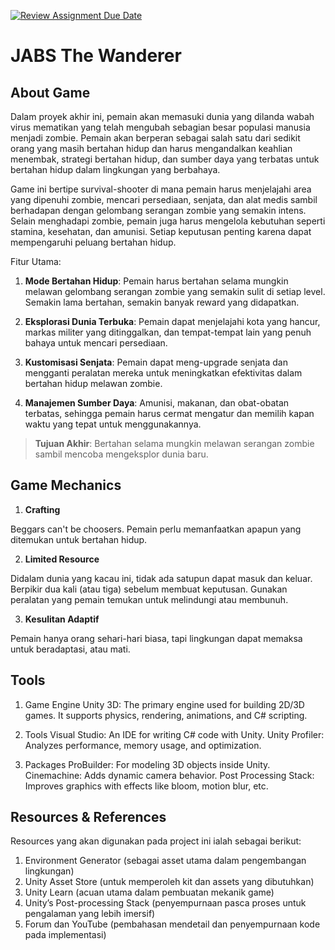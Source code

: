 [![Review Assignment Due Date](https://classroom.github.com/assets/deadline-readme-button-22041afd0340ce965d47ae6ef1cefeee28c7c493a6346c4f15d667ab976d596c.svg)](https://classroom.github.com/a/ZUtYscbQ)

# JABS The Wanderer

## About Game

Dalam proyek akhir ini, pemain akan memasuki dunia yang dilanda wabah virus mematikan yang telah mengubah sebagian besar populasi manusia menjadi zombie. Pemain akan berperan sebagai salah satu dari sedikit orang yang masih bertahan hidup dan harus mengandalkan keahlian menembak, strategi bertahan hidup, dan sumber daya yang terbatas untuk bertahan hidup dalam lingkungan yang berbahaya.

Game ini bertipe survival-shooter di mana pemain harus menjelajahi area yang dipenuhi zombie, mencari persediaan, senjata, dan alat medis sambil berhadapan dengan gelombang serangan zombie yang semakin intens. Selain menghadapi zombie, pemain juga harus mengelola kebutuhan seperti stamina, kesehatan, dan amunisi. Setiap keputusan penting karena dapat mempengaruhi peluang bertahan hidup.

Fitur Utama:

1. **Mode Bertahan Hidup**: Pemain harus bertahan selama mungkin melawan gelombang serangan zombie yang semakin sulit di setiap level. Semakin lama bertahan, semakin banyak reward yang didapatkan.

2. **Eksplorasi Dunia Terbuka**: Pemain dapat menjelajahi kota yang hancur, markas militer yang ditinggalkan, dan tempat-tempat lain yang penuh bahaya untuk mencari persediaan.

3. **Kustomisasi Senjata**: Pemain dapat meng-upgrade senjata dan mengganti peralatan mereka untuk meningkatkan efektivitas dalam bertahan hidup melawan zombie.

4. **Manajemen Sumber Daya**: Amunisi, makanan, dan obat-obatan terbatas, sehingga pemain harus cermat mengatur dan memilih kapan waktu yang tepat untuk menggunakannya.

> **Tujuan Akhir**: Bertahan selama mungkin melawan serangan zombie sambil mencoba mengeksplor dunia baru.

## Game Mechanics

1. **Crafting**

Beggars can't be choosers. Pemain perlu memanfaatkan apapun yang ditemukan untuk bertahan hidup. 

2. **Limited Resource**
   
Didalam dunia yang kacau ini, tidak ada satupun dapat masuk dan keluar. Berpikir dua kali (atau tiga) sebelum membuat keputusan. Gunakan peralatan yang pemain temukan untuk melindungi atau membunuh.

3. **Kesulitan Adaptif**
   
Pemain hanya orang sehari-hari biasa, tapi lingkungan dapat memaksa untuk beradaptasi, atau mati.

## Tools

1. Game Engine
Unity 3D: The primary engine used for building 2D/3D games. It supports physics, rendering, animations, and C# scripting.

2. Tools
Visual Studio: An IDE for writing C# code with Unity.
Unity Profiler: Analyzes performance, memory usage, and optimization.

3. Packages
ProBuilder: For modeling 3D objects inside Unity.
Cinemachine: Adds dynamic camera behavior.
Post Processing Stack: Improves graphics with effects like bloom, motion blur, etc.

## Resources & References

Resources yang akan digunakan pada project ini ialah sebagai berikut:

1. Environment Generator (sebagai asset utama dalam pengembangan lingkungan)
2. Unity Asset Store (untuk memperoleh kit dan assets yang dibutuhkan)
3. Unity Learn (acuan utama dalam pembuatan mekanik game)
4. Unity’s Post-processing Stack (penyempurnaan pasca proses untuk pengalaman yang lebih imersif)
5. Forum dan YouTube (pembahasan mendetail dan penyempurnaan kode pada implementasi)
